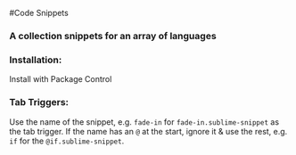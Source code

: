 #Code Snippets

### A collection snippets for an array of languages

### Installation:

Install with Package Control

### Tab Triggers:

Use the name of the snippet, e.g. `fade-in` for `fade-in.sublime-snippet` as the tab trigger. If the name has an `@` at the start, ignore it & use the rest, e.g. `if` for the `@if.sublime-snippet`.
